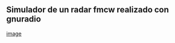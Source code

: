 ## Simulador de un radar fmcw realizado con gnuradio

[image](radar_fmcw_sim/gnuradio_radar_fmwc_imag_01.jpg)


